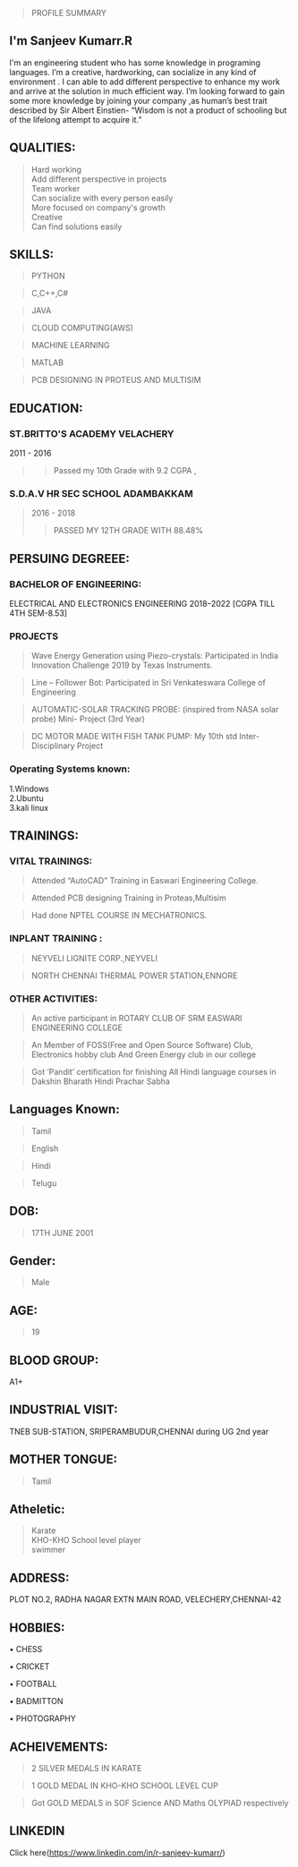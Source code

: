 >PROFILE SUMMARY 

## I'm Sanjeev Kumarr.R
I'm an engineering student who has some knowledge in programing languages. I’m a creative, hardworking, can socialize in any kind of environment . I can able to add different perspective to enhance my work and arrive at the solution in much efficient way. I’m looking forward to gain some more knowledge by joining your company ,as human’s best trait described by Sir Albert Einstien- “Wisdom is not a product of schooling but of the lifelong attempt to acquire it.”

## QUALITIES:
>Hard working                                
>Add different perspective in projects                                
>Team worker                                    
>Can socialize with every person easily                   
>More focused on company's growth                  
>Creative                        
>Can find solutions easily                     
 
## SKILLS:
>PYTHON

>C,C++,C#

>JAVA

>CLOUD COMPUTING(AWS)

>MACHINE LEARNING

>MATLAB

>PCB DESIGNING IN PROTEUS AND MULTISIM

## EDUCATION:
### ST.BRITTO'S ACADEMY VELACHERY
2011 - 2016
  >>Passed my 10th Grade with 9.2 CGPA ,

### S.D.A.V HR SEC SCHOOL ADAMBAKKAM
>2016 - 2018
 >>PASSED MY 12TH GRADE WITH 88.48%

## PERSUING DEGREEE:
### BACHELOR OF ENGINEERING:
ELECTRICAL AND ELECTRONICS ENGINEERING
2018–2022 [CGPA TILL 4TH SEM-8.53]
### PROJECTS
>Wave Energy Generation using Piezo-crystals: 
 Participated in India Innovation Challenge 2019 by Texas Instruments.
 
>Line – Follower Bot:
 Participated in Sri Venkateswara College of Engineering
 
>AUTOMATIC-SOLAR TRACKING PROBE:
 (inspired from NASA solar probe)
 Mini- Project (3rd Year)
 
>DC MOTOR MADE WITH FISH TANK PUMP:
 My 10th std Inter-Disciplinary Project
                                                                                                     
### Operating Systems known:
1.Windows                        
2.Ubuntu                                      
3.kali linux                                     
                          
## TRAININGS:
### VITAL TRAININGS:
>Attended “AutoCAD” Training in Easwari Engineering College.

>Attended PCB designing Training  in Proteas,Multisim

>Had done NPTEL COURSE IN MECHATRONICS.

### INPLANT TRAINING :
>NEYVELI LIGNITE CORP.,NEYVELI

>NORTH CHENNAI THERMAL POWER STATION,ENNORE

### OTHER ACTIVITIES:
>An active  participant in ROTARY CLUB OF SRM EASWARI ENGINEERING COLLEGE

>An Member of FOSS(Free and Open Source Software) Club, Electronics hobby club And Green Energy club in our college

>Got ‘Pandit’ certification for finishing All Hindi language courses in Dakshin Bharath Hindi Prachar Sabha

## Languages Known:
>Tamil                                                                                    

>English                                                                                                 

>Hindi                                                                                                                                  

>Telugu                                                                                                              

## DOB:
>17TH JUNE 2001                                                                     

## Gender:
>Male                                               

## AGE:
>19  

## BLOOD GROUP:
A1+
                
## INDUSTRIAL VISIT:
TNEB SUB-STATION, SRIPERAMBUDUR,CHENNAI during UG 2nd year

## MOTHER TONGUE:
>Tamil                               

## Atheletic:
>Karate                                                                                                        
>KHO-KHO School level player                                                                                                             
>swimmer  

## ADDRESS:
PLOT NO.2,
RADHA NAGAR EXTN MAIN ROAD,
VELECHERY,CHENNAI-42

## HOBBIES:
•	CHESS

•	CRICKET

•	FOOTBALL

•	BADMITTON

•	PHOTOGRAPHY

## ACHEIVEMENTS:
>2 SILVER MEDALS IN KARATE                                                                                                               

>1 GOLD MEDAL IN KHO-KHO SCHOOL LEVEL CUP

>Got GOLD MEDALS in SOF Science AND Maths OLYPIAD respectively

## LINKEDIN
Click here(https://www.linkedin.com/in/r-sanjeev-kumarr/)
